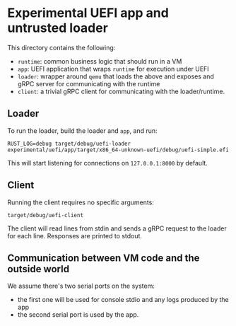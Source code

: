 # Experimental UEFI app and untrusted loader

This directory contains the following:

- `runtime`: common business logic that should run in a VM
- `app`: UEFI application that wraps `runtime` for execution under UEFI
- `loader`: wrapper around `qemu` that loads the above and exposes and gRPC
  server for communicating with the runtime
- `client`: a trivial gRPC client for communicating with the loader/runtime.

## Loader

To run the loader, build the loader and `app`, and run:

```shell
RUST_LOG=debug target/debug/uefi-loader experimental/uefi/app/target/x86_64-unknown-uefi/debug/uefi-simple.efi
```

This will start listening for connections on `127.0.0.1:8000` by default.

## Client

Running the client requires no specific arguments:

```shell
target/debug/uefi-client
```

The client will read lines from stdin and sends a gRPC request to the loader for
each line. Responses are printed to stdout.

## Communication between VM code and the outside world

We assume there's two serial ports on the system:

- the first one will be used for console stdio and any logs produced by the app
- the second serial port is used by the app.
